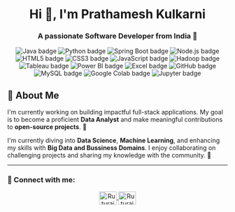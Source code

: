 <h1 align="center">Hi 👋, I'm Prathamesh Kulkarni</h1>
<h3 align="center">A passionate Software Developer from India 🚀</h3>

<p align="center">
  <img src="https://img.shields.io/badge/Java-%23F7DB51?style=for-the-badge&logo=java&logoColor=black" alt="Java badge">
  <img src="https://img.shields.io/badge/Python-%233B75B1?style=for-the-badge&logo=python&logoColor=white" alt="Python badge">
  <img src="https://img.shields.io/badge/Spring%20Boot-%236DB33F?style=for-the-badge&logo=springboot&logoColor=white" alt="Spring Boot badge">
  <img src="https://img.shields.io/badge/Node.js-%23339933?style=for-the-badge&logo=nodedotjs&logoColor=white" alt="Node.js badge">
  <img src="https://img.shields.io/badge/HTML5-%23E34F26?style=for-the-badge&logo=html5&logoColor=white" alt="HTML5 badge">
  <img src="https://img.shields.io/badge/CSS3-%231572B6?style=for-the-badge&logo=css3&logoColor=white" alt="CSS3 badge">
  <img src="https://img.shields.io/badge/JavaScript-%23F7DF1E?style=for-the-badge&logo=javascript&logoColor=black" alt="JavaScript badge">
  <img src="https://img.shields.io/badge/Hadoop-%23FF6900?style=for-the-badge&logo=apache-hadoop&logoColor=white" alt="Hadoop badge">
  <img src="https://img.shields.io/badge/Tableau-%23E97627?style=for-the-badge&logo=tableau&logoColor=white" alt="Tableau badge">
  <img src="https://img.shields.io/badge/Power%20BI-%23F2C811?style=for-the-badge&logo=power-bi&logoColor=black" alt="Power BI badge">
  <img src="https://img.shields.io/badge/Excel-%2316C30C?style=for-the-badge&logo=microsoft-excel&logoColor=white" alt="Excel badge">
  <img src="https://img.shields.io/badge/GitHub-%23181717?style=for-the-badge&logo=github&logoColor=white" alt="GitHub badge">
  <img src="https://img.shields.io/badge/MySQL-%234479A1?style=for-the-badge&logo=mysql&logoColor=white" alt="MySQL badge">
  <img src="https://img.shields.io/badge/Google%20Colab-%23FFDD00?style=for-the-badge&logo=googlecolab&logoColor=black" alt="Google Colab badge">
  <img src="https://img.shields.io/badge/Jupyter-%23F37626?style=for-the-badge&logo=jupyter&logoColor=white" alt="Jupyter badge">
</p>

## 🚀 About Me
I'm currently working on building impactful full-stack applications. My goal is to become a proficient **Data Analyst** and make meaningful contributions to **open-source projects**. 🌱

I'm currently diving into **Data Science**, **Machine Learning**, and enhancing my skills with **Big Data and Bussiness Domains**. I enjoy collaborating on challenging projects and sharing my knowledge with the community. 🤝

--- 
### 🔹 Connect with me:
<p align="center">
  <a href="https://www.linkedin.com/in/pratham-kulkarni007/" target="blank">
    <img align="center" src="https://raw.githubusercontent.com/rahuldkjain/github-profile-readme-generator/master/src/images/icons/Social/linked-in-alt.svg" alt="Ruturaj Jadhav LinkedIn" height="30" width="40" />
  </a>
  <a href="https://www.instagram.com/itz_prathm/" target="blank">
    <img align="center" src="https://raw.githubusercontent.com/rahuldkjain/github-profile-readme-generator/master/src/images/icons/Social/instagram.svg" alt="Ruturaj Jadhav Instagram" height="30" width="40" />
  </a>
</p>
